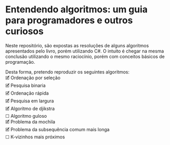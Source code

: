 # Entendendo algoritmos: um guia para programadores e outros curiosos
Neste repositório, são expostas as resoluções de alguns algoritmos apresentados pelo livro, porém utilizando C#. O intuito é chegar na mesma conclusão utilizando o mesmo raciocínio, porém com conceitos básicos de programação.

Desta forma, pretendo reproduzir os seguintes algoritmos:
</br>🗹 Ordenação por seleção
</br>🗹 Pesquisa binaria
</br>🗹 Ordenação rápida
</br>🗹 Pesquisa em largura
</br>🗹 Algoritmo de djikstra
</br>☐ Algoritmo guloso
</br>🗹 Problema da mochila
</br>🗹 Problema da subsequência comum mais longa
</br>☐ K-vizinhos mais próximos
